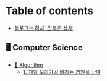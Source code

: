 # Table of contents

* [블로그는 하체, 깃북은 상체](README.md)

## 🖥 Computer Science

* [🐠 Algorithm](computer-science/algorithm/README.md)
  * [1. 제발 오래가길 바라는 염원을 담아](computer-science/algorithm/1..md)
